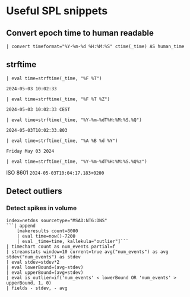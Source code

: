 # Useful SPL snippets

## Convert epoch time to human readable

```spl
| convert timeformat="%Y-%m-%d %H:%M:%S" ctime(_time) AS human_time
```

## strftime

```spl
| eval time=strftime(_time, "%F %T")
```
```2024-05-03 10:02:33```

```spl
| eval time=strftime(_time, "%F %T %Z")
```
```2024-05-03 10:02:33 CEST```

```spl
| eval time=strftime(_time, "%Y-%m-%dT%H:%M:%S.%Q")
```
```2024-05-03T10:02:33.803```

```spl
| eval time=strftime(_time, "%A %B %d %Y")
```
```Friday May 03 2024```

```spl
| eval time=strftime(_time, "%Y-%m-%dT%H:%M:%S.%Q%z")
```
ISO 8601 ```2024-05-03T10:04:17.183+0200``` 

## Detect outliers

### Detect spikes in volume

```spl
index=netdns sourcetype="MSAD:NT6:DNS" 
```| append 
    [makeresults count=8000
    | eval time=now()-7200
    | eval _time=time, kallekula="outlier"]```
| timechart count as num_events partial=f
| streamstats window=10 current=true avg("num_events") as avg stdev("num_events") as stdev
| eval stdev=stdev*2
| eval lowerBound=(avg-stdev)
| eval upperBound=(avg+stdev) 
| eval is_outlier=if('num_events' < lowerBound OR 'num_events' > upperBound, 1, 0)
| fields - stdev, - avg
```
